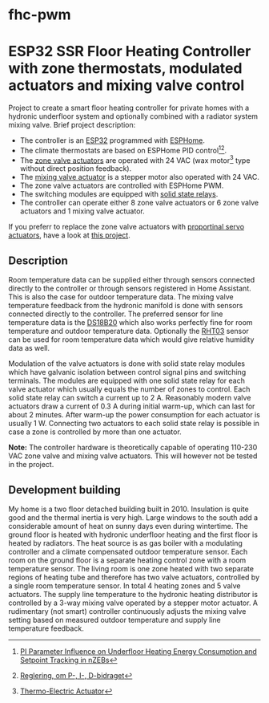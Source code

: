 # fhc-pwm

# ESP32 SSR Floor Heating Controller with zone thermostats, modulated actuators and mixing valve control

Project to create a smart floor heating controller for private homes with a hydronic underfloor system and optionally combined with a radiator system mixing valve. Brief project description:

- The controller is an [ESP32](https://www.olimex.com/Products/IoT/ESP32/ESP32-DevKit-LiPo/open-source-hardware) programmed with [ESPHome](https://esphome.io/).
- The climate thermostats are based on ESPHome PID control[^1][^2].
- The [zone valve actuators](https://www.produal.com/en/a.html) are operated with 24 VAC (wax motor[^3] type without direct position feedback).
- The [mixing valve actuator](https://esbe.eu/group/products/rotary-actuators/ara600-3-point) is a stepper motor also operated with 24 VAC.
- The zone valve actuators are controlled with ESPHome PWM.
- The switching modules are equipped with [solid state relays](https://www.velleman.eu/products/view/?id=461412).
- The controller can operate either 8 zone valve actuators or 6 zone valve actuators and 1 mixing valve actuator.

If you preferr to replace the zone valve actuators with [proportinal servo actuators](https://homematic-ip.com/en/product/valve-drive-motorised), have a look at [this project](https://github.com/nliaudat/floor-heating-controller).

## Description
Room temperature data can be supplied either through sensors connected directly to the controller or through sensors registered in Home Assistant. This is also the case for outdoor temperature data. The mixing valve temperature feedback from the hydronic manifold is done with sensors connected directly to the controller. The preferred sensor for line temperature data is the [DS18B20](https://www.electrokit.com/en/product/ds18b20-to-92-temperature-sensor/) which also works perfectly fine for room temperature and outdoor temperature data. Optionally the [RHT03](https://www.electrokit.com/en/product/temp-moist-sensor-rht03/) sensor can be used for room temperature data which would give relative humidity data as well.

Modulation of the valve actuators is done with solid state relay modules which have galvanic isolation between control signal pins and switching terminals. The modules are equipped with one solid state relay for each valve actuator which usually equals the number of zones to control. Each solid state relay can switch a current up to 2 A. Reasonably modern valve actuators draw a current of 0.3 A during initial warm-up, which can last for about 2 minutes. After warm-up the power consumption for each actuator is usually 1 W. Connecting two actuators to each solid state relay is possible in case a zone is controlled by more than one actuator.

**Note:** The controller hardware is theoretically capable of operating 110-230 VAC zone valve and mixing valve actuators. This will however not be tested in the project.

## Development building
My home is a two floor detached building built in 2010. Insulation is quite good and the thermal inertia is very high. Large windows to the south add a considerable amount of heat on sunny days even during wintertime. The ground floor is heated with hydronic underfloor heating and the first floor is heated by radiators. The heat source is as gas boiler with a modulating controller and a climate compensated outdoor temperature sensor. Each room on the ground floor is a separate heating control zone with a room temperature sensor. The living room is one zone heated with two separate regions of heating tube and therefore has two valve actuators, controlled by a single room temperature sensor. In total 4 heating zones and 5 valve actuators. The supply line temperature to the hydronic heating distributor is controlled by a 3-way mixing valve operated by a stepper motor actuator. A rudimentary (not smart) controller continuously adjusts the mixing valve setting based on measured outdoor temperature and supply line temperature feedback.

[^1]: [PI Parameter Influence on Underfloor Heating Energy Consumption and Setpoint Tracking in nZEBs](https://www.mdpi.com/1996-1073/13/8/2068)
[^2]: [Reglering, om P-, I-, D-bidraget](https://www.bastec.se/anvandarmanual/reglering-p-i-d-bidraget/)
[^3]: [Thermo-Electric Actuator](https://waxmotor.com/products/thermo-electric-actuator)
